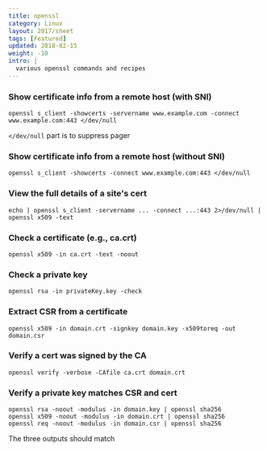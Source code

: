 ```yaml
---
title: openssl
category: Linux
layout: 2017/sheet
tags: [Featured]
updated: 2018-02-15
weight: -10
intro: |
  various openssl commands and recipes
---
```


### Show certificate info from a remote host (with SNI)

    openssl s_client -showcerts -servername www.example.com -connect www.example.com:443 </dev/null

`</dev/null` part is to suppress pager

### Show certificate info from a remote host (without SNI)

    openssl s_client -showcerts -connect www.example.com:443 </dev/null

### View the full details of a site's cert

    echo | openssl s_client -servername ... -connect ...:443 2>/dev/null | openssl x509 -text

### Check a certificate (e.g., ca.crt)

    openssl x509 -in ca.crt -text -noout

### Check a private key

    openssl rsa -in privateKey.key -check

### Extract CSR from a certificate

    openssl x509 -in domain.crt -signkey domain.key -x509toreq -out domain.csr

### Verify a cert was signed by the CA

    openssl verify -verbose -CAfile ca.crt domain.crt

### Verify a private key matches CSR and cert

    openssl rsa -noout -modulus -in domain.key | openssl sha256
    openssl x509 -noout -modulus -in domain.crt | openssl sha256
    openssl req -noout -modulus -in domain.csr | openssl sha256

The three outputs should match
